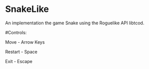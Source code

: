 # SnakeLike
An implementation the game Snake using the Roguelike API libtcod.

#Controls:

Move - Arrow Keys

Restart - Space

Exit - Escape
